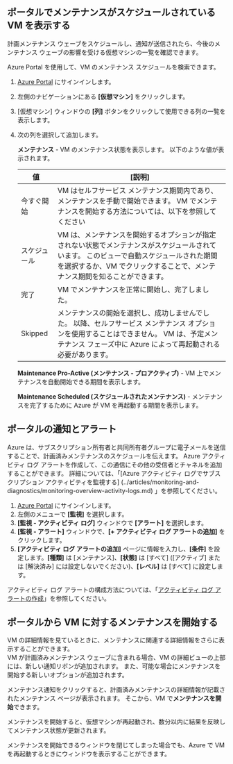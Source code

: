 
## <a name="view-vms-scheduled-for-maintenance-in-the-portal"></a>ポータルでメンテナンスがスケジュールされている VM を表示する

計画メンテナンス ウェーブをスケジュールし、通知が送信されたら、今後のメンテナンス ウェーブの影響を受ける仮想マシンの一覧を確認できます。 

Azure Portal を使用して、VM のメンテナンス スケジュールを検索できます。

1. [Azure Portal](https://portal.azure.com) にサインインします。

2. 左側のナビゲーションにある **[仮想マシン]** をクリックします。

3. [仮想マシン] ウィンドウの **[列]** ボタンをクリックして使用できる列の一覧を表示します。

4. 次の列を選択して追加します。

   **メンテナンス** - VM のメンテナンス状態を表示します。 以下のような値が表示されます。
      
      | 値 | [説明] |
      |-------|-------------|
      | 今すぐ開始 | VM はセルフサービス メンテナンス期間内であり、メンテナンスを手動で開始できます。 VM でメンテナンスを開始する方法については、以下を参照してください | 
      | スケジュール | VM は、メンテナンスを開始するオプションが指定されない状態でメンテナンスがスケジュールされています。 このビューで自動スケジュールされた期間を選択するか、VM でクリックすることで、メンテナンス期間を知ることができます。 | 
      | 完了 | VM でメンテナンスを正常に開始し、完了しました。 | 
      | Skipped| メンテナンスの開始を選択し、成功しませんでした。 以降、セルフサービス メンテナンス オプションを使用することはできません。 VM は、予定メンテナンス フェーズ中に Azure によって再起動される必要があります。 | 

   **Maintenance Pro-Active (メンテナンス - プロアクティブ)** - VM 上でメンテナンスを自動開始できる期間を表示します。
   
   **Maintenance Scheduled (スケジュールされたメンテナンス)** - メンテナンスを完了するために Azure が VM を再起動する期間を表示します。 




## <a name="notification-and-alerts-in-the-portal"></a>ポータルの通知とアラート

Azure は、サブスクリプション所有者と共同所有者グループに電子メールを送信することで、計画済みメンテナンスのスケジュールを伝えます。 Azure アクティビティ ログ アラートを作成して、この通信にその他の受信者とチャネルを追加することができます。 詳細については、「[Azure アクティビティ ログでサブスクリプション アクティビティを監視する] (../articles/monitoring-and-diagnostics/monitoring-overview-activity-logs.md) 」を参照してください。

1. [Azure Portal](https://portal.azure.com) にサインインします。
2. 左側のメニューで **[監視]** を選択します。 
3. **[監視 - アクティビティ ログ]** ウィンドウで **[アラート]** を選択します。
4. **[監視 - アラート]** ウィンドウで、**[+ アクティビティ ログ アラートの追加]** をクリックします。
5. **[アクティビティ ログ アラートの追加]** ページに情報を入力し、**[条件]** を設定します。**[種類]** は [メンテナンス]、**[状態]** は [すべて] \([アクティブ] または [解決済み] には設定しないでください)、**[レベル]** は [すべて] に設定します。
    
アクティビティ ログ アラートの構成方法については、「[アクティビティ ログ アラートの作成](../articles/monitoring-and-diagnostics/monitoring-activity-log-alerts.md)」を参照してください。
    
    
## <a name="start-maintenance-on-your-vm-from-the-portal"></a>ポータルから VM に対するメンテナンスを開始する

VM の詳細情報を見ているときに、メンテナンスに関連する詳細情報をさらに表示することができます。  
VM が計画済みメンテナンス ウェーブに含まれる場合、VM の詳細ビューの上部には、新しい通知リボンが追加されます。 また、可能な場合にメンテナンスを開始する新しいオプションが追加されます。  


メンテナンス通知をクリックすると、計画済みメンテナンスの詳細情報が記載されたメンテナンス ページが表示されます。 そこから、VM で**メンテナンスを開始**できます。

メンテナンスを開始すると、仮想マシンが再起動され、数分以内に結果を反映してメンテナンス状態が更新されます。

メンテナンスを開始できるウィンドウを閉じてしまった場合でも、Azure で VM を再起動するときにウィンドウを表示することができます。 
